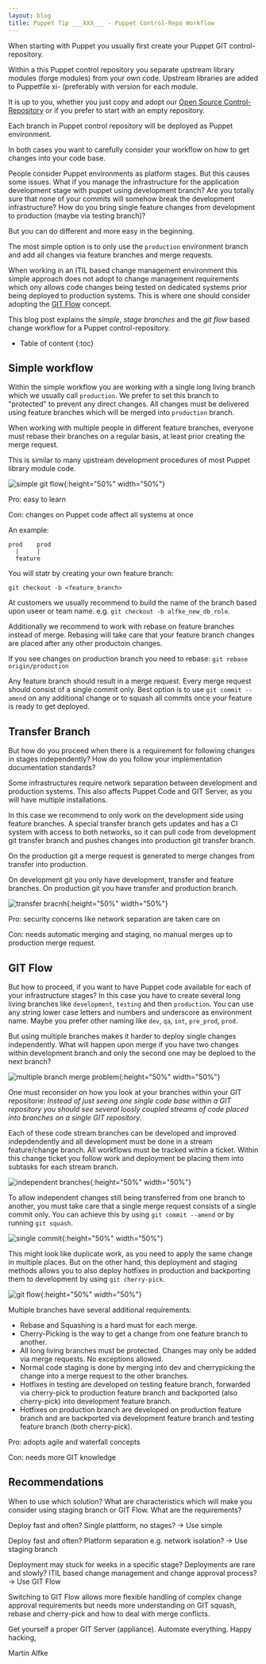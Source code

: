 ```yaml
---
layout: blog
title: Puppet Tip ___XXX___ - Puppet Control-Repo Workflow
---
```


When starting with Puppet you usually first create your Puppet GIT control-repository.

Within a this Puppet control repository you separate upstream library modules (forge modules) from your own code.
Upstream libraries are added to Puppetfile xi- (preferably with version for each module.

It is up to you, whether you just copy and adopt our [Open Source Control-Repository](https://github.com/example42/psick) or if you prefer to start with an empty repository.

Each branch in Puppet control repository will be deployed as Puppet environment.

In both cases you want to carefully consider your workflow on how to get changes into your code base.

People consider Puppet environments as platform stages.
But this causes some issues. What if you manage the infrastructure for the application development stage with puppet using development branch?
Are you totally sure that none of your commits will somehow break the development infrastructure?
How do you bring single feature changes from development to production (maybe via testing branch)?

But you can do different and more easy in the beginning.

The most simple option is to only use the `production` environment branch and add all changes via feature branches and merge requests.

When working in an ITIL based change management environment this simple approach does not adopt to change management requirements which ony allows code changes being tested on dedicated systems prior being deployed to production systems.
This is where one should consider adopting the [GIT Flow](https://nvie.com/posts/a-successful-git-branching-model/) concept. 

This blog post explains the *simple*, *stage branches*  and the *git flow* based change workflow for a Puppet control-repository.

* Table of content
{:toc}

## Simple workflow

Within the simple workflow you are working with a single long living branch which we usually call `production`.
We prefer to set this branch to "protected" to prevent any direct changes. All changes must be delivered using feature branches which will be merged into `production` branch.

When working with multiple people in different feature branches, everyone must rebase their branches on a regular basis, at least prior creating the merge request.

This is similar to many upstream development procedures of most Puppet library module code.

![simple git flow](/img/posts/git_simple.png){:height="50%" width="50%"}

Pro:
easy to learn

Con:
changes on Puppet code affect all systems at once

An example:

    prod    prod
      |     |
      feature

You will statr by creating your own feature branch:

    git checkout -b <feature_branch>

At customers we usually recommend to build the name of the branch based upon useer or team name. e.g. `git checkout -b alfke_new_db_role`.

Additionally we recommend to work with rebase on feature branches instead of merge. Rebasing will take care that your feature branch changes are placed after any other productoin changes.

If you see changes on production branch you need to rebase: `git rebase origin/production`

Any feature branch should result in a merge request. Every merge request should consist of a single commit only. Best option is to use `git commit --amend` on any additional change or to squash all commits once your feature is ready to get deployed.

## Transfer Branch

But how do you proceed when there is a requirement for following changes in stages independently?
How do you follow your implementation documentation standards?

Some infrastructures require network separation between development and production systems.
This also affects Puppet Code and GIT Server, as you will have multiple installations.

In this case we recommend to only work on the development side using feature branches. A special transfer branch gets updates and has a CI system with access to both networks, so it can pull code from development git transfer branch and pushes changes into production git transfer branch.

On the production git a merge request is generated to merge changes from transfer into production.

On development git you only have development, transfer and feature branches.
On production git you have transfer and production branch.

![transfer bracnh](/img/posts/git_transfer_branch.png){:height="50%" width="50%"}

Pro:
security concerns like network separation are taken care on

Con:
needs automatic merging and staging, no manual merges up to production merge request.

## GIT Flow

But how to proceed, if you want to have Puppet code available for each of your infrastructure stages?
In this case you have to create several long living branches like `development`, `testing` and then `production`. You can use any string lower case letters and numbers and underscore as environment name. Maybe you prefer other naming like `dev`, `qa`, `int`, `pre_prod`, `prod`.

But using multiple branches makes it harder to deploy single changes independently. What will happen upon merge if you have two changes within development branch and only the second one may be deploed to the next branch?

![multiple branch merge problem](/img/posts/git_multi_branch_merge_problem.png){:height="50%" width="50%"}

One must reconsider on how you look at your branches within your GIT repositorie: *Instead of just seeing one single code base within a GIT repository you should see several loosly coupled streams of code placed into branches on a single GIT repository*.

Each of these code stream branches can be developed and improved indepdendently and all development must be done in a stream feature/change branch.
All workflows must be tracked within a ticket. Within this change ticket you follow work and deployment be placing them into subtasks for each stream branch.

![independent branches](/img/posts/git_independent_branches.png){:height="50%" width="50%"}

To allow independent changes still being transferred from one branch to another, you must take care that a single merge request consists of a single commit only.
You can achieve this by using `git commit --amend` or by running `git squash`.

![single commit](/img/posts/git_single_commit.png){:height="50%" width="50%"}

This might look like duplicate work, as you need to apply the same change in multiple places.
But on the other hand, this deployment and staging methods allows you to also deploy hotfixes in production and backporting them to development by using `git cherry-pick`.

![git flow](/img/posts/git_flow.png){:height="50%" width="50%"}


Multiple branches have several additional requirements:

- Rebase and Squashing is a hard must for each merge.
- Cherry-Picking is the way to get a change from one feature branch to another.
- All long living branches must be protected. Changes may only be added via merge requests. No exceptions allowed.
- Normal code staging is done by merging into dev and cherrypicking the change into a merge request to the other branches.
- Hotfixes in testing are developed on testing feature branch, forwarded via cherry-pick to production feature branch and backported (also cherry-pick) into development feature branch.
- Hotfixes on production branch are developed on production feature branch and are backported via development feature branch and testing feature branch (both cherry-pick).

Pro:
adopts agile and waterfall concepts

Con:
needs more GIT knowledge

## Recommendations

When to use which solution?
What are characteristics which will make you consider using staging branch or GIT Flow. What are the requirements?

Deploy fast and often? Single plattform, no stages? -> Use simple

Deploy fast and often? Platform separation e.g. network isolation? -> Use staging branch

Deployment may stuck for weeks in a specific stage? Deployments are rare and slowly? ITIL based change management and change approval process? -> Use GIT Flow

Switching to GIT Flow allows more flexible handling of complex change approval requirements but needs more understanding on GIT squash, rebase and cherry-pick and how to deal with merge conflicts.

Get yourself a proper GIT Server (appliance).
Automate everything.
Happy hacking,

Martin Alfke

